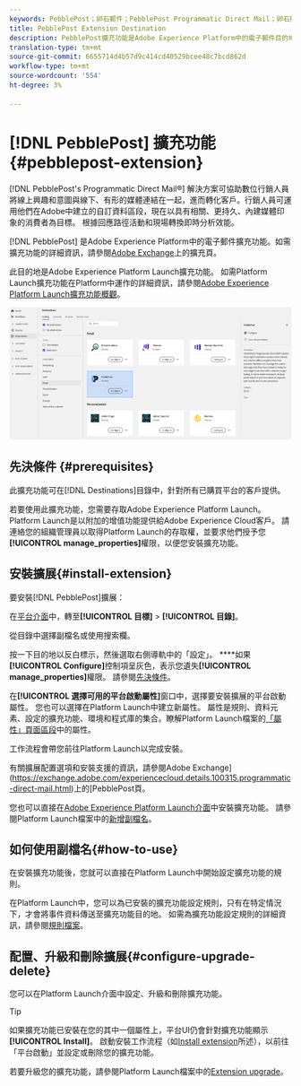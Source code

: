 ```yaml
---
keywords: PebblePost；卵石郵件；PebblePost Programmatic Direct Mail；卵石郵件程式化直接郵件
title: PebblePost Extension Destination
description: PebblePost擴充功能是Adobe Experience Platform中的電子郵件目的地。 如需擴充功能的詳細資訊，請參閱Adobe Exchange的擴充功能頁面。
translation-type: tm+mt
source-git-commit: 6655714d4b57d9c414cd40529bcee48c7bcd862d
workflow-type: tm+mt
source-wordcount: '554'
ht-degree: 3%

---
```



# [!DNL PebblePost] 擴充功能 {#pebblepost-extension}

[!DNL PebblePost's Programmatic Direct Mail®] 解決方案可協助數位行銷人員將線上興趣和意圖與線下、有形的媒體連結在一起，進而轉化客戶。行銷人員可運用他們在Adobe中建立的自訂資料區段，現在以具有相關、更持久、內建媒體印象的消費者為目標。 根據回應路徑活動和現場轉換即時分析效能。

[!DNL PebblePost] 是Adobe Experience Platform中的電子郵件擴充功能。如需擴充功能的詳細資訊，請參閱[Adobe Exchange](https://exchange.adobe.com/experiencecloud.details.100315.programmatic-direct-mail.html)上的擴充頁。

此目的地是Adobe Experience Platform Launch擴充功能。 如需Platform Launch擴充功能在Platform中運作的詳細資訊，請參閱[Adobe Experience Platform Launch擴充功能概觀](../launch-extensions/overview.md)。

![PebblePost Extension](../../assets/catalog/email/pebblepost/catalog.png)

## 先決條件 {#prerequisites}

此擴充功能可在[!DNL Destinations]目錄中，針對所有已購買平台的客戶提供。

若要使用此擴充功能，您需要存取Adobe Experience Platform Launch。 Platform Launch是以附加的增值功能提供給Adobe Experience Cloud客戶。 請連絡您的組織管理員以取得Platform Launch的存取權，並要求他們授予您&#x200B;**[!UICONTROL manage_properties]**&#x200B;權限，以便您安裝擴充功能。

## 安裝擴展{#install-extension}

要安裝[!DNL PebblePost]擴展：

在[平台介面](http://platform.adobe.com/)中，轉至&#x200B;**[!UICONTROL 目標]** > **[!UICONTROL 目錄]**。

從目錄中選擇副檔名或使用搜索欄。

按一下目的地以反白標示，然後選取右側導軌中的「設定」。 ****&#x200B;如果&#x200B;**[!UICONTROL Configure]**&#x200B;控制項呈灰色，表示您遺失&#x200B;**[!UICONTROL manage_properties]**&#x200B;權限。 請參閱[先決條件](#prerequisites)。

在&#x200B;**[!UICONTROL 選擇可用的平台啟動屬性]**&#x200B;窗口中，選擇要安裝擴展的平台啟動屬性。 您也可以選擇在Platform Launch中建立新屬性。 屬性是規則、資料元素、設定的擴充功能、環境和程式庫的集合。瞭解Platform Launch檔案的[「屬性」頁面區段](https://experienceleague.adobe.com/docs/launch/using/reference/admin/companies-and-properties.html#properties-page)中的屬性。

工作流程會帶您前往Platform Launch以完成安裝。

有關擴展配置選項和安裝支援的資訊，請參閱Adobe Exchange](https://exchange.adobe.com/experiencecloud.details.100315.programmatic-direct-mail.html)上的[PebblePost頁。

您也可以直接在[Adobe Experience Platform Launch介面](https://launch.adobe.com/tw/)中安裝擴充功能。 請參閱Platform Launch檔案中的[新增副檔名](https://experienceleague.adobe.com/docs/launch/using/reference/manage-resources/extensions/overview.html?lang=en#add-a-new-extension)。

## 如何使用副檔名{#how-to-use}

在安裝擴充功能後，您就可以直接在Platform Launch中開始設定擴充功能的規則。

在Platform Launch中，您可以為已安裝的擴充功能設定規則，只有在特定情況下，才會將事件資料傳送至擴充功能目的地。 如需為擴充功能設定規則的詳細資訊，請參閱[規則檔案](https://experienceleague.adobe.com/docs/launch/using/reference/manage-resources/rules.html)。

## 配置、升級和刪除擴展{#configure-upgrade-delete}

您可以在Platform Launch介面中設定、升級和刪除擴充功能。

>[!TIP]
>
>如果擴充功能已安裝在您的其中一個屬性上，平台UI仍會針對擴充功能顯示&#x200B;**[!UICONTROL Install]**。 啟動安裝工作流程（如[Install extension](#install-extension)所述），以前往「平台啟動」並設定或刪除您的擴充功能。

若要升級您的擴充功能，請參閱Platform Launch檔案中的[Extension upgrade](https://experienceleague.adobe.com/docs/launch/using/reference/manage-resources/extensions/extension-upgrade.html)。